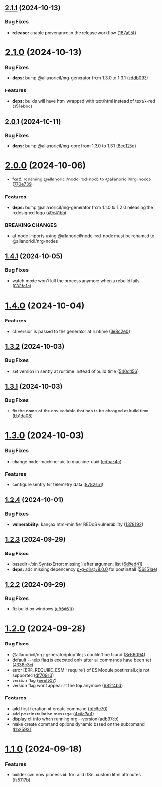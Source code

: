 ## [2.1.1](https://github.com/AllanOricil/nrg-cli/compare/v2.1.0...v2.1.1) (2024-10-13)


### Bug Fixes

* **release:** enable provenance in the release workflow ([187a95f](https://github.com/AllanOricil/nrg-cli/commit/187a95f739ba714b7f136dcdc6b1a780cdeb2b04))

# [2.1.0](https://github.com/AllanOricil/nrg-cli/compare/v2.0.1...v2.1.0) (2024-10-13)


### Bug Fixes

* **deps:** bump @allanoricil/nrg-generator from 1.3.0 to 1.3.1 ([eddb093](https://github.com/AllanOricil/nrg-cli/commit/eddb0936d4ba46e8eb1f614674bf43483590ca0c))


### Features

* **deps:** builds will have html wrapped with text/html instead of text/x-red ([a51ebbc](https://github.com/AllanOricil/nrg-cli/commit/a51ebbca0c5d03ef08045ec3d4653edc609d3075))

## [2.0.1](https://github.com/AllanOricil/nrg-cli/compare/v2.0.0...v2.0.1) (2024-10-11)


### Bug Fixes

* **deps:** bump @allanoricil/nrg-core from 1.3.0 to 1.3.1 ([8cc125d](https://github.com/AllanOricil/nrg-cli/commit/8cc125d9dccb826ddd37bbccadcc8489eda60b64))

# [2.0.0](https://github.com/AllanOricil/nrg-cli/compare/v1.4.1...v2.0.0) (2024-10-06)


* feat!: renaming @allanoricil/node-red-node to @allanoricil/nrg-nodes ([770e739](https://github.com/AllanOricil/nrg-cli/commit/770e739f5ba433e49f13a5ca8fbb2e81daa71dc5))


### Features

* **deps:** bump @allanoricil/nrg-generator from 1.1.0 to 1.2.0 releasing the redesigned logo ([49c41bb](https://github.com/AllanOricil/nrg-cli/commit/49c41bbc8c61d5a726ac09d68bbad56fa5ae2697))


### BREAKING CHANGES

* all node imports using @allanoricil/node-red-node must be renamed
to @allanoricil/nrg-nodes

## [1.4.1](https://github.com/AllanOricil/nrg-cli/compare/v1.4.0...v1.4.1) (2024-10-05)


### Bug Fixes

* watch mode won't kill the process anymore when a rebuild fails ([932fe1e](https://github.com/AllanOricil/nrg-cli/commit/932fe1e644bee82aa634b9fb4a85e495c0eb8c69))

# [1.4.0](https://github.com/AllanOricil/nrg-cli/compare/v1.3.2...v1.4.0) (2024-10-04)


### Features

* cli version is passed to the generator at runtime ([3e8c2e0](https://github.com/AllanOricil/nrg-cli/commit/3e8c2e000669fe83cf31d4688f2423294708f4ff))

## [1.3.2](https://github.com/AllanOricil/nrg-cli/compare/v1.3.1...v1.3.2) (2024-10-03)


### Bug Fixes

* set version in sentry at runtime instead of build time ([540dd56](https://github.com/AllanOricil/nrg-cli/commit/540dd565851690f86db1e093500928f71a8b4787))

## [1.3.1](https://github.com/AllanOricil/nrg-cli/compare/v1.3.0...v1.3.1) (2024-10-03)


### Bug Fixes

* fix the name of the env variable that has to be changed at build time ([bb1da08](https://github.com/AllanOricil/nrg-cli/commit/bb1da080809da8f3b346dfffb2205d924608b1a4))

# [1.3.0](https://github.com/AllanOricil/nrg-cli/compare/v1.2.4...v1.3.0) (2024-10-03)


### Bug Fixes

* change node-machine-uid to machine-uuid ([edba54c](https://github.com/AllanOricil/nrg-cli/commit/edba54c88a91cc0198afb835fee2d69634559224))


### Features

* configure sentry for telemetry data ([8782e51](https://github.com/AllanOricil/nrg-cli/commit/8782e51f3bf10992f4cfe8c212ca835ac77c06c3))

## [1.2.4](https://github.com/AllanOricil/nrg-cli/compare/v1.2.3...v1.2.4) (2024-10-01)


### Bug Fixes

* **vulnerability:** kangax html-minifier REDoS vulnerability ([1378192](https://github.com/AllanOricil/nrg-cli/commit/13781925b63afc1f7c6362dce5bb33859d7dccf1))

## [1.2.3](https://github.com/AllanOricil/nrg-cli/compare/v1.2.2...v1.2.3) (2024-09-29)


### Bug Fixes

* basedir=/bin SyntaxError: missing ) after argument list ([6d9ed41](https://github.com/AllanOricil/nrg-cli/commit/6d9ed414bf4737952893bae1df90bda008e7c7ba))
* **deps:** add missing dependency pkg-dir@v8.0.0 for postinstall ([56851ae](https://github.com/AllanOricil/nrg-cli/commit/56851aeff05701c93bea7e3b9647281d45d6cdc0))

## [1.2.2](https://github.com/AllanOricil/nrg-cli/compare/v1.2.1...v1.2.2) (2024-09-29)


### Bug Fixes

* fix build on windows ([c96661f](https://github.com/AllanOricil/nrg-cli/commit/c96661f899af399e9b27b86684011a3c8c535634))

# [1.2.0](https://github.com/AllanOricil/nrg-cli/compare/v1.1.0...v1.2.0) (2024-09-28)


### Bug Fixes

* @allanoricil/nrg-generator/plopfile.js couldn't be found ([8e66094](https://github.com/AllanOricil/nrg-cli/commit/8e6609413f8691a42390e715b0b19d999d884a03))
* default --help flag is executed only after all commands have been set ([4338c3c](https://github.com/AllanOricil/nrg-cli/commit/4338c3ca6ee1b83543b0a1c27de2f64440ba32a7))
* error [ERR_REQUIRE_ESM]: require() of ES Module postinstall.cjs not supported ([df709a3](https://github.com/AllanOricil/nrg-cli/commit/df709a3d77ce266545c8b8727f049e034b265059))
* version flag ([eeefb37](https://github.com/AllanOricil/nrg-cli/commit/eeefb378f5557bab9f8450b296a97d9d63670354))
* version flag wont appear at the top anymore ([68214bd](https://github.com/AllanOricil/nrg-cli/commit/68214bd8373a5bc6abd1d022c34219da62c903af))


### Features

* add first iteration of create command ([bfc9e70](https://github.com/AllanOricil/nrg-cli/commit/bfc9e70cbbcb58e89804aecffe7b377841de7701))
* add post installation message ([4e8c7e4](https://github.com/AllanOricil/nrg-cli/commit/4e8c7e46a7bc0cbbe90bc5200fd45c49b5beddd5))
* display cli info when running nrg --version ([adb97cb](https://github.com/AllanOricil/nrg-cli/commit/adb97cb284ae53f76646fcc8c1c50e523a74b3ac))
* make create command options dynamic based on the subcomand ([bb25931](https://github.com/AllanOricil/nrg-cli/commit/bb259314af793b580191f365df91d402a46e2fe4))

# [1.1.0](https://github.com/AllanOricil/nrg-cli/compare/v1.0.1...v1.1.0) (2024-09-18)


### Features

* builder can now process id: for: and i18n: custom html attributes ([fa5117b](https://github.com/AllanOricil/nrg-cli/commit/fa5117b8d4f9f9d02c88c1919f47ab328c43417a))
